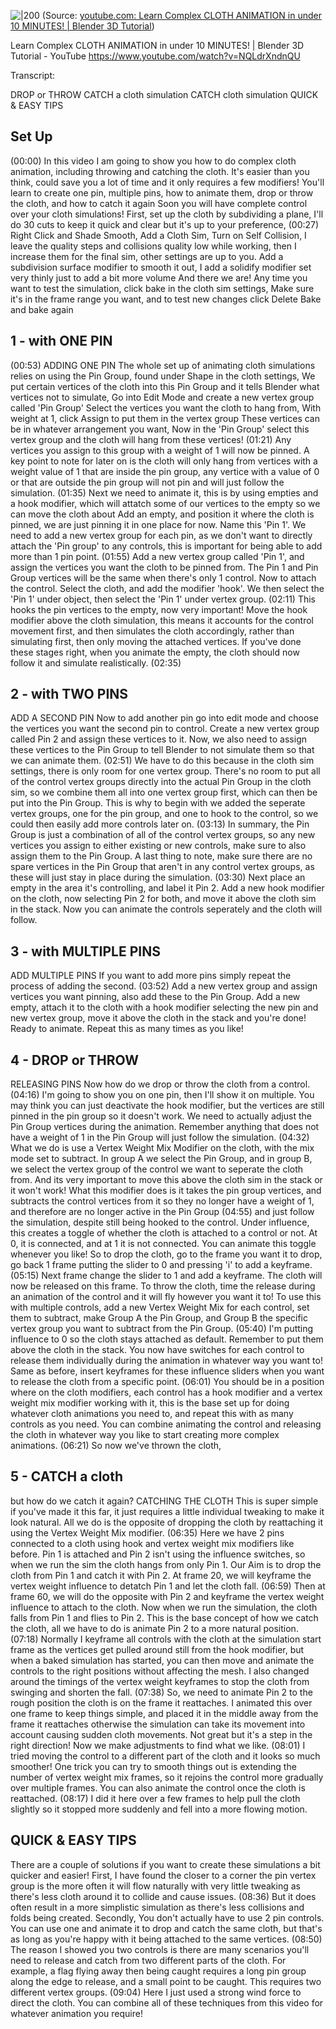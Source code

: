 
![|200](https://i.ytimg.com/vi/NQLdrXndnQU/hqdefault.jpg)
(Source:  [youtube.com: Learn Complex CLOTH ANIMATION in under 10 MINUTES! | Blender 3D Tutorial](https://youtu.be/NQLdrXndnQU?t=22))


Learn Complex CLOTH ANIMATION in under 10 MINUTES! | Blender 3D Tutorial - YouTube
https://www.youtube.com/watch?v=NQLdrXndnQU

Transcript:

DROP or THROW
CATCH a cloth simulation
CATCH cloth simulation QUICK & EASY TIPS


## Set Up 
(00:00) 
In this video I am going to show you how to do complex cloth animation,  including throwing and catching the cloth.   It's easier than you think, could save you a lot of time and it only requires a few modifiers! You'll learn to create one pin,  multiple pins, how to animate them, drop or throw the cloth, and how to catch it again Soon you will have complete control over your cloth simulations! First, set up the cloth by subdividing a plane, I'll do 30 cuts to keep it quick and clear but it's up to your preference,
(00:27) Right Click and Shade Smooth, Add a Cloth Sim, Turn on Self Collision, I leave the quality steps and collisions quality low while working, then I increase them for the final sim, other settings are up to you. Add a subdivision surface modifier to smooth it out, I add a solidify modifier set very thinly just to add a bit more volume And there we are! Any time you want to test the simulation, click bake in the cloth sim settings, Make sure it's in the frame range you want, and to test new changes click Delete Bake and bake again


## 1 - with ONE PIN
(00:53) 
 ADDING ONE PIN The whole set up of animating cloth simulations relies on using the Pin Group, found under Shape in the cloth settings, We put certain vertices of the cloth into this Pin Group  and it tells Blender what vertices not to simulate, Go into Edit Mode and create a new vertex group called 'Pin Group' Select the vertices you want the cloth to hang from, With weight at 1, click Assign to put them in the vertex group These vertices can be in whatever arrangement you want, Now in the 'Pin Group' select this vertex group and the cloth will hang from these vertices!
(01:21) Any vertices you assign to this group with a weight of 1 will now be pinned. A key point to note for later on is the cloth will only hang from vertices  with a weight value of 1 that are inside the pin group,  any vertice with a value of 0 or that are outside the pin group will not pin and will just follow the simulation.
(01:35) Next we need to animate it, this is by using empties and a hook modifier,  which will attatch some of our vertices to the empty so we can move the cloth about Add an empty, and position it where the cloth is pinned,  we are just pinning it in one place for now. Name this 'Pin 1'. We need to add a new vertex group for each pin,  as we don't want to directly attach the 'Pin group' to any controls, this is important for being able to add more than 1 pin point.
(01:55) Add a new vertex group called 'Pin 1', and assign the vertices you want the cloth to be pinned from.  The Pin 1 and Pin Group vertices will be the same when there's only 1 control. Now to attach the control. Select the cloth, and add the modifier 'hook'.  We then select the 'Pin 1' under object, then select the 'Pin 1' under vertex group.
(02:11) This hooks the pin vertices to the empty,  now very important! Move the hook modifier above the cloth simulation,  this means it accounts for the control movement first, and then simulates the cloth accordingly,  rather than simulating first, then only moving the attached vertices. If you've done these stages right, when you animate the empty,  the cloth should now follow it and simulate realistically.
(02:35) 
## 2 - with TWO PINS
 ADD A SECOND PIN Now to add another pin go into edit mode and choose the vertices you want the second pin to control.  Create a new vertex group called Pin 2 and assign these vertices to it. Now, we also need to assign these vertices to the Pin Group to tell Blender to not simulate them so that we can animate them.
(02:51) We have to do this because in the cloth sim settings, there is only room for one vertex group.  There's no room to put all of the control vertex groups directly into the actual Pin Group in the cloth sim,  so we combine them all into one vertex group first, which can then be put into the Pin Group. This is why to begin with we added the seperate vertex groups, one for the pin group, and one to hook to the control, so we could then easily add more controls later on.
(03:13) In summary, the Pin Group is just a combination of all of the control vertex groups,  so any new vertices you assign to either existing or new controls, make sure to also assign them to the Pin Group. A last thing to note, make sure there are no spare vertices in the Pin Group that aren't in any control vertex groups, as these will just stay in place during the simulation.
(03:30) Next place an empty in the area it's controlling, and label it Pin 2.  Add a new hook modifier on the cloth, now selecting Pin 2 for both, and move it above the cloth sim in the stack. Now you can animate the controls seperately and the cloth will follow.  


## 3 - with MULTIPLE PINS
 ADD MULTIPLE PINS If you want to add more pins simply repeat the process of adding the second.
(03:52) Add a new vertex group and assign vertices you want pinning, also add these to the Pin Group.  Add a new empty, attach it to the cloth with a hook modifier selecting the new pin and new vertex group,  move it above the cloth in the stack and you're done! Ready to animate.  Repeat this as many times as you like! 


## 4 - DROP or THROW
 RELEASING PINS Now how do we drop or throw the cloth from a control.
(04:16) I'm going to show you on one pin, then I'll show it on multiple. You may think you can just deactivate the hook modifier,  but the vertices are still pinned in the pin group so it doesn't work. We need to actually adjust the Pin Group vertices during the animation. Remember anything that does not have a weight of 1 in the Pin Group will just follow the simulation.
(04:32) What we do is use a Vertex Weight Mix Modifier on the cloth, with the mix mode set to subtract. In group A we select the Pin Group, and in group B, we select the vertex group of the control we want to seperate the cloth from.  And its very important to move this above the cloth sim in the stack or it won't work! What this modifier does is it takes the pin group vertices, and subtracts the control vertices from it so they no longer have a weight of 1,  and therefore are no longer active in the Pin Group
(04:55) and just follow the simulation, despite still being hooked to the control. Under influence, this creates a toggle of whether the cloth is attached to a control or not.  At 0, it is connected, and at 1 it is not connected. You can animate this toggle whenever you like! So to drop the cloth, go to the frame you want it to drop,  go back 1 frame putting the slider to 0 and pressing 'i' to add a keyframe.
(05:15) Next frame change the slider to 1 and add a keyframe. The cloth will now be released on this frame. To throw the cloth, time the release during an animation of the control  and it will fly however you want it to! To use this with multiple controls, add a new Vertex Weight Mix for each control, set them to subtract,  make Group A the Pin Group, and Group B the specific vertex group you want to subtract from the Pin Group.
(05:40) I'm putting influence to 0 so the cloth stays attached as default.  Remember to put them above the cloth in the stack. You now have switches for each control to release them individually during the animation in whatever way you want to! Same as before, insert keyframes for these influence sliders when you want to release the cloth from a specific point.
(06:01) You should be in a position where on the cloth modifiers,  each control has a hook modifier and a vertex weight mix modifier working with it,  this is the base set up for doing whatever cloth animations you need to,  and repeat this with as many controls as you need. You can combine animating the control and releasing the cloth in whatever way you like to start creating more complex animations.
(06:21) So now we've thrown the cloth, 

## 5 - CATCH a cloth
but how do we catch it again? 
 CATCHING THE CLOTH This is super simple if you've made it this far,  it just requires a little individual tweaking to make it look natural.  All we do is the opposite of dropping the cloth by reattaching it using the Vertex Weight Mix modifier.
(06:35) Here we have 2 pins connected to a cloth using hook and vertex weight mix modifiers like before. Pin 1 is attached and Pin 2 isn't using the influence switches,  so when we run the sim the cloth hangs from only Pin 1.  Our Aim is to drop the cloth from Pin 1 and catch it with Pin 2. At frame 20, we will keyframe the vertex weight influence to detatch Pin 1 and let the cloth fall.
(06:59) Then at frame 60, we will do the opposite with Pin 2 and keyframe the vertex weight influence to attach to the cloth.  Now when we run the simulation, the cloth falls from Pin 1 and flies to Pin 2.  This is the base concept of how we catch the cloth,  all we have to do is animate Pin 2 to a more natural position.
(07:18) Normally I keyframe all controls with the cloth at the simulation start frame  as the vertices get pulled around still from the hook modifier,  but when a baked simulation has started,  you can then move and animate the controls to the right positions without affecting the mesh. I also changed around the timings of the vertex weight keyframes to stop the cloth from swinging and shorten the fall.
(07:38) So, we need to animate Pin 2 to the rough position the cloth is on the frame it reattaches.  I animated this over one frame to keep things simple,  and placed it in the middle away from the frame it reattaches  otherwise the simulation can take its movement into account causing sudden cloth movements. Not great but it's a step in the right direction! Now we make adjustments to find what we like.
(08:01) I tried moving the control to a different part of the cloth and it looks so much smoother! One trick you can try to smooth things out is extending the number of vertex weight mix frames,  so it rejoins the control more gradually over multiple frames. You can also animate the control once the cloth is reattached.
(08:17) I did it here over a few frames to help pull the cloth slightly   so it stopped more suddenly and fell into a more flowing motion.  



## QUICK & EASY TIPS
There are a couple of solutions if you want to create these simulations  a bit quicker and easier! First, I have found the closer to a corner the pin vertex group is  the more often it will flow naturally with very little tweaking as there's less cloth around it to collide and cause issues.
(08:36) But it does often result in a more simplistic simulation  as there's less collisions and folds being created. Secondly, You don't actually have to use 2 pin controls.  You can use one and animate it to drop and catch the same cloth,  but that's as long as you're happy with it being attached to the same vertices.
(08:50) The reason I showed you two controls is there are many scenarios  you'll need to release and catch from two different parts of the cloth.  For example, a flag flying away then being caught requires a long pin group along the edge to release, and a small point to be caught.  This requires two different vertex groups.
(09:04) Here I just used a strong wind force to direct the cloth. You can combine all of these techniques from this video for whatever animation you require! 



